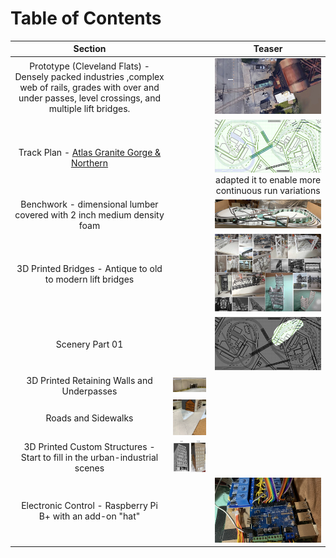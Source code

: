# Table of Contents

Section         |    | Teaser         
:-------------------------:|:---:|:---------------------------:
Prototype (Cleveland Flats) - Densely packed industries ,complex web of rails, grades with over and under passes, level crossings, and multiple lift bridges.  |  |  ![Turnout at Lift Bridge](toc/tocTurnoutAtLiftBridge.png)
Track Plan - [Atlas Granite Gorge & Northern](https://www.modeltrainforum.com/picture.php?albumid=241&pictureid=2492) |  | ![Plan](toc/tocRev8s.png) adapted it to enable more continuous run variations
Benchwork - dimensional lumber covered with 2 inch medium density foam |  | ![Benchwork](toc/tocIMG_0104.png)
3D Printed Bridges - Antique to old to modern lift bridges |  | ![Models and Prototype Inspirations](toc/tocCustom3DPrintedModels.png)
Scenery Part 01 |  | ![](toc/tocArea00.png) 
   | 3D Printed Retaining Walls and Underpasses | ![Setting](toc/tocRetainingWall_p.png)
   | Roads and Sidewalks | ![](toc/tocBuildingBlockDownStreet.png)
   | 3D Printed Custom Structures - Start to fill in the urban-industrial scenes |  ![](toc/tocHydeBuilding.png)
Electronic Control - Raspberry Pi B+ with an add-on "hat" |  | ![Electronic Control](toc/tocIMG_0129s.png)
